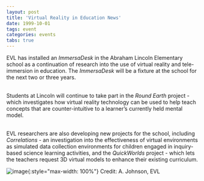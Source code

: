 ```yaml
---
layout: post
title: 'Virtual Reality in Education News'
date: 1999-10-01
tags: event
categories: events
tabs: true
---
```


EVL has installed an <em>ImmersaDesk</em> in the Abraham Lincoln Elementary school as a continuation of research into the use of virtual reality and tele-immersion in education. The <em>ImmersaDesk</em> will be a fixture at the school for the next two or three years.<br><br>

Students at Lincoln will continue to take part in the <em>Round Earth</em> project - which investigates how virtual reality technology can be used to help teach concepts that are counter-intuitive to a learner&rsquo;s currently held mental model.<br><br>

EVL researchers are also developing new projects for the school, including <em>Correlations</em> - an investigation into the effectiveness of virtual environments as simulated data collection environments for children engaged in inquiry-based science learning activities, and  the <em>QuickWorlds</em> project - which lets the teachers request 3D virtual models to enhance their existing curriculum.

![image](https://www.evl.uic.edu/output/originals/lincoln.jpg-srcw.jpg){:style="max-width: 100%"}
Credit: A. Johnson, EVL

